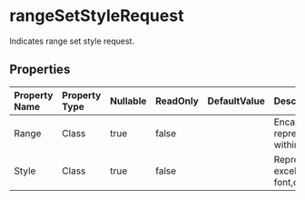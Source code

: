 # **rangeSetStyleRequest**

Indicates range set style request. 

## **Properties**

| Property Name | Property Type | Nullable |  ReadOnly | DefaultValue | Description | 
| :- | :- | :- |:- |  :- | :- |
|Range|Class|true|false |  |Encapsulates the object that represents a range of cells within a spreadsheet.|
|Style|Class|true|false |  |Represents display style of excel document,such as font,color,alignment,border,etc.            |

